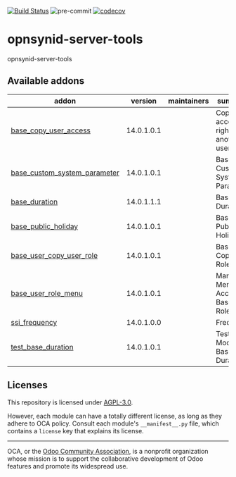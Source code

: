 [![Build Status](https://travis-ci.com/open-synergy/opnsynid-server-tools.svg?branch=14.0)](https://travis-ci.com/open-synergy/opnsynid-server-tools)
![pre-commit](https://github.com/open-synergy/opnsynid-server-tools/actions/workflows/pre-commit.yml/badge.svg)
[![codecov](https://codecov.io/gh/open-synergy/opnsynid-server-tools/branch/14.0/graph/badge.svg)](https://codecov.io/gh/open-synergy/opnsynid-server-tools)

<!-- /!\ do not modify above this line -->

# opnsynid-server-tools

opnsynid-server-tools

<!-- /!\ do not modify below this line -->

<!-- prettier-ignore-start -->

[//]: # (addons)

Available addons
----------------
addon | version | maintainers | summary
--- | --- | --- | ---
[base_copy_user_access](base_copy_user_access/) | 14.0.1.0.1 |  | Copy access right from another user
[base_custom_system_parameter](base_custom_system_parameter/) | 14.0.1.0.1 |  | Base Custom System Parameter
[base_duration](base_duration/) | 14.0.1.1.1 |  | Base Duration
[base_public_holiday](base_public_holiday/) | 14.0.1.0.1 |  | Base Public Holiday
[base_user_copy_user_role](base_user_copy_user_role/) | 14.0.1.0.1 |  | Base Copy User Role
[base_user_role_menu](base_user_role_menu/) | 14.0.1.0.1 |  | Manage Menu Access Based on Roles
[ssi_frequency](ssi_frequency/) | 14.0.1.0.0 |  | Frequency
[test_base_duration](test_base_duration/) | 14.0.1.0.1 |  | Test Module - Base Duration

[//]: # (end addons)

<!-- prettier-ignore-end -->

## Licenses

This repository is licensed under [AGPL-3.0](LICENSE).

However, each module can have a totally different license, as long as they adhere to OCA
policy. Consult each module's `__manifest__.py` file, which contains a `license` key
that explains its license.

----

OCA, or the [Odoo Community Association](http://odoo-community.org/), is a nonprofit
organization whose mission is to support the collaborative development of Odoo features
and promote its widespread use.
